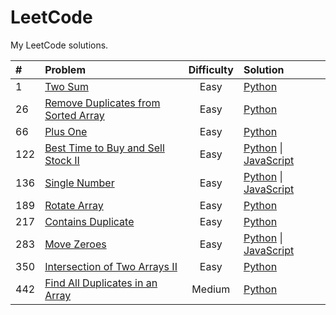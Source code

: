 # LeetCode
My LeetCode solutions.

| # | Problem | Difficulty | Solution |
| :--- | :--- | :---: | :--- |
| 1 | [Two Sum](https://leetcode.com/problems/two-sum/) | Easy | [Python](https://github.com/olma2077/LeetCode/blob/master/Python3/Two%20Sum.py) |
| 26 | [Remove Duplicates from Sorted Array](https://leetcode.com/problems/remove-duplicates-from-sorted-array/) | Easy | [Python](https://github.com/olma2077/LeetCode/blob/master/Python3/Remove%20Duplicates%20from%20Sorted%20Array.py) |
| 66 | [Plus One](https://leetcode.com/problems/plus-one/) | Easy | [Python](https://github.com/olma2077/LeetCode/blob/master/Python3/Plus%20One) |
| 122 | [Best Time to Buy and Sell Stock II](https://leetcode.com/problems/best-time-to-buy-and-sell-stock-ii/) | Easy | [Python](https://github.com/olma2077/LeetCode/blob/master/Python3/Best%20Time%20to%20Buy%20and%20Sell%20Stock%20II.py) \| [JavaScript](https://github.com/olma2077/LeetCode/blob/master/JavaScript/Best%20Time%20to%20Buy%20and%20Sell%20Stock%20II.js) |
| 136 | [Single Number](https://leetcode.com/problems/single-number/) | Easy | [Python](https://github.com/olma2077/LeetCode/blob/master/Python3/Single%20Number.py) \| [JavaScript](https://github.com/olma2077/LeetCode/blob/master/JavaScript/Single%20Number.js) |
| 189 | [Rotate Array](https://leetcode.com/problems/rotate-array/) | Easy | [Python](https://github.com/olma2077/LeetCode/blob/master/Python3/Rotate%20Array.py) |
| 217 | [Contains Duplicate](https://leetcode.com/problems/contains-duplicate/) | Easy | [Python](https://github.com/olma2077/LeetCode/blob/master/Python3/Contains%20Duplicate.py) |
| 283 | [Move Zeroes](https://leetcode.com/problems/move-zeroes/) | Easy | [Python](https://github.com/olma2077/LeetCode/blob/master/Python3/Move%20Zeroes.py) \| [JavaScript](https://github.com/olma2077/LeetCode/blob/master/JavaScript/Move%20Zeroes.js) |
| 350 | [Intersection of Two Arrays II](https://leetcode.com/problems/intersection-of-two-arrays-ii/) | Easy | [Python](https://github.com/olma2077/LeetCode/blob/master/Python3/Intersection%20of%20Two%20Arrays%20II.py) |
| 442 | [Find All Duplicates in an Array](https://leetcode.com/problems/find-all-duplicates-in-an-array/) | Medium | [Python](https://github.com/olma2077/LeetCode/blob/master/Python3/Find%20All%20Duplicates%20in%20an%20Array.py) |

